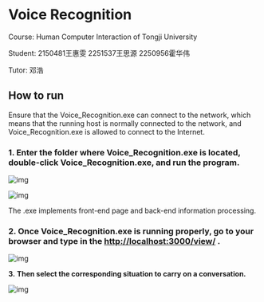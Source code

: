 # Voice Recognition

Course: Human Computer Interaction of Tongji University

Student: 2150481王惠雯 2251537王思源 2250956霍华伟

Tutor: 邓浩

 

## **How to run** 

 

Ensure that the Voice_Recognition.exe can connect to the network, which means that the running host is normally connected to the network, and Voice_Recognition.exe is allowed to connect to the Internet.

 

### **1.** Enter the folder where Voice_Recognition.exe is located, double-click Voice_Recognition.exe, and run the program.

 

![img](file:///C:/Users/28232/AppData/Local/Temp/msohtmlclip1/01/clip_image002.png)

 

![img](file:///C:/Users/28232/AppData/Local/Temp/msohtmlclip1/01/clip_image004.png)

 

The .exe implements front-end page and back-end information processing.

 

### **2.** Once Voice_Recognition.exe is running properly, go to your browser and type in the [**http://localhost:3000/view/**](http://localhost:3000/view/) **.**

 

![img](file:///C:/Users/28232/AppData/Local/Temp/msohtmlclip1/01/clip_image006.png)

 

**3.** **Then select the corresponding situation to carry on a conversation.**

![img](file:///C:/Users/28232/AppData/Local/Temp/msohtmlclip1/01/clip_image008.png)